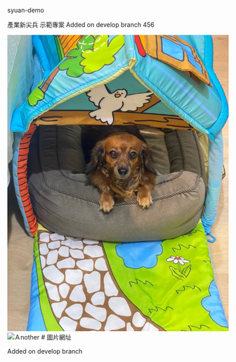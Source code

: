 syuan-demo

產業新尖兵 示範專案
Added on develop branch 456


![Dog](./popo.jpg)
![Ａnother]() # 圖片網址

Added on develop branch